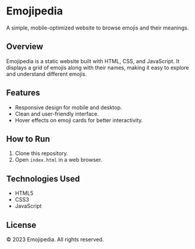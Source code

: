 # Emojipedia

A simple, mobile-optimized website to browse emojis and their meanings.

## Overview
Emojipedia is a static website built with HTML, CSS, and JavaScript. It displays a grid of emojis along with their names, making it easy to explore and understand different emojis.

## Features
- Responsive design for mobile and desktop.
- Clean and user-friendly interface.
- Hover effects on emoji cards for better interactivity.

## How to Run
1. Clone this repository.
2. Open `index.html` in a web browser.

## Technologies Used
- HTML5
- CSS3
- JavaScript

## License
&copy; 2023 Emojipedia. All rights reserved.